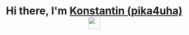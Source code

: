 <h1 align="center">Hi there, I'm <a href="https://daniilshat.ru/" target="_blank">Konstantin (pika4uha)</a> 
<img src="https://github.com/blackcater/blackcater/raw/main/images/Hi.gif" height="32"/></h1>
<!--
**pika4uha/pika4uha** is a ✨ _special_ ✨ repository because its `README.md` (this file) appears on your GitHub profile.

Here are some ideas to get you started:

- 🔭 I’m currently working on ...
- 🌱 I’m currently learning ...
- 👯 I’m looking to collaborate on ...
- 🤔 I’m looking for help with ...
- 💬 Ask me about ...
- 📫 How to reach me: ...
- 😄 Pronouns: ...
- ⚡ Fun fact: ...
-->
